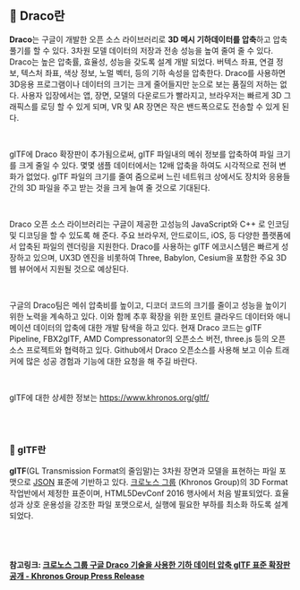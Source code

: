 ## 💾 Draco란

 **Draco**는 구글이 개발한 오픈 소스 라이브러리로 **3D 메시 기하데이터를 압축**하고 압축풀기를 할 수 있다. 3차원 모델 데이터의 저장과 전송 성능을 높여 줄여 줄 수 있다. Draco는 높은 압축률, 효율성, 성능을 갖도록 설계 개발 되었다. 버텍스 좌표, 연결 정보, 텍스처 좌표, 색상 정보, 노멀 벡터, 등의 기하 속성을 압축한다. Draco를 사용하면 3D응용 프로그램이나 데이터의 크기는 크게 줄어들지만 눈으로 보는 품질의 저하는 없다. 사용자 입장에서는 앱, 장면, 모델의 다운로드가 빨라지고, 브라우저는 빠르게 3D 그래픽스를 로딩 할 수 있게 되며, VR 및 AR 장면은 작은 밴드폭으로도 전송할 수 있게 된다.

<br>

 glTF에 Draco 확장판이 추가됨으로써, glTF 파일내의 메쉬 정보를 압축하여 파일 크기를 크게 줄일 수 있다. 몇몇 샘플 데이터에서는 12배 압축을 하여도 시각적으로 전혀 변화가 없었다. glTF 파일의 크기를 줄여 줌으로써 느린 네트워크 상에서도 장치와 응용들 간의 3D 파일을 주고 받는 것을 크게 늘여 줄 것으로 기대된다.

<br>

 Draco 오픈 소스 라이브러리는 구글이 제공한 고성능의 JavaScript와 C++ 로 인코딩 및 디코딩을 할 수 있도록 해 준다. 주요 브라우저, 안드로이드, iOS, 등 다양한 플랫폼에서 압축된 파일의 렌더링을 지원한다. Draco를 사용하는 glTF 에코시스템은 빠르게 성장하고 있으며, UX3D 엔진을 비롯하여 Three, Babylon, Cesium을 포함한 주요 3D 웹 뷰어에서 지원될 것으로 예상된다.

<br>

 구글의 Draco팀은 메쉬 압축비를 높이고, 디코더 코드의 크기를 줄이고 성능을 높이기 위한 노력을 계속하고 있다. 이와 함께 추후 확장을 위한 포인트 클라우드 데이터와 애니메이션 데이터의 압축에 대한 개발 탐색을 하고 있다. 현재 Draco 코드는 glTF Pipeline, FBX2glTF, AMD Compressonator의 오픈소스 버전, three.js 등의 오픈소스 프로젝트와 협력하고 있다. Github에서 Draco 오픈소스를 사용해 보고 이슈 트래커에 많은 성공 경험과 기능에 대한 요청을 해 주길 바란다.

<br>

 glTF에 대한 상세한 정보는 https://www.khronos.org/gltf/

<br>

<br>

### 🧶 glTF란

 **glTF**(GL Transmission Format의 줄임말)는 3차원 장면과 모델을 표현하는 파일 포맷으로 [JSON](https://ko.wikipedia.org/wiki/JSON) 표준에 기반하고 있다. [크로노스 그룹](https://ko.wikipedia.org/wiki/크로노스_그룹) (Khronos Group)의 3D Format 작업반에서 제정한 표준이며, HTML5DevConf 2016 행사에서 처음 발표되었다. 효율성과 상호 운용성을 강조한 파일 포맷으로서, 실행에 필요한 부하를 최소화 하도록 설계되었다.

<br>

<br>

#### 참고링크: [크로노스 그룹 구글 Draco 기술을 사용한 기하 데이터 압축 glTF 표준 확장판 공개 - Khronos Group Press Release](https://kr.khronos.org/news/press/draco-gltf)

<br>